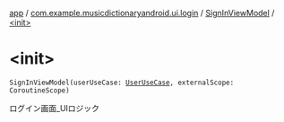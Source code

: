 [app](../../index.md) / [com.example.musicdictionaryandroid.ui.login](../index.md) / [SignInViewModel](index.md) / [&lt;init&gt;](./-init-.md)

# &lt;init&gt;

`SignInViewModel(userUseCase: `[`UserUseCase`](../../com.example.musicdictionaryandroid.domain.usecase/-user-use-case/index.md)`, externalScope: CoroutineScope)`

ログイン画面_UIロジック

